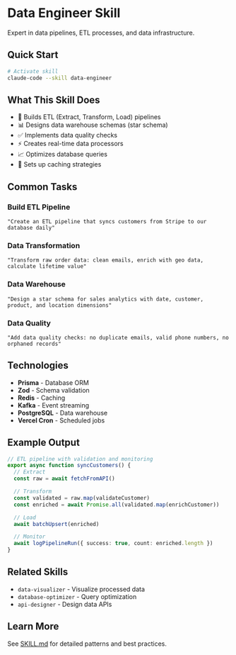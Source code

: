 # Data Engineer Skill

Expert in data pipelines, ETL processes, and data infrastructure.

## Quick Start

```bash
# Activate skill
claude-code --skill data-engineer
```

## What This Skill Does

- 🔄 Builds ETL (Extract, Transform, Load) pipelines
- 📊 Designs data warehouse schemas (star schema)
- ✅ Implements data quality checks
- ⚡ Creates real-time data processors
- 📈 Optimizes database queries
- 💾 Sets up caching strategies

## Common Tasks

### Build ETL Pipeline
```
"Create an ETL pipeline that syncs customers from Stripe to our database daily"
```

### Data Transformation
```
"Transform raw order data: clean emails, enrich with geo data, calculate lifetime value"
```

### Data Warehouse
```
"Design a star schema for sales analytics with date, customer, product, and location dimensions"
```

### Data Quality
```
"Add data quality checks: no duplicate emails, valid phone numbers, no orphaned records"
```

## Technologies

- **Prisma** - Database ORM
- **Zod** - Schema validation
- **Redis** - Caching
- **Kafka** - Event streaming
- **PostgreSQL** - Data warehouse
- **Vercel Cron** - Scheduled jobs

## Example Output

```typescript
// ETL pipeline with validation and monitoring
export async function syncCustomers() {
  // Extract
  const raw = await fetchFromAPI()

  // Transform
  const validated = raw.map(validateCustomer)
  const enriched = await Promise.all(validated.map(enrichCustomer))

  // Load
  await batchUpsert(enriched)

  // Monitor
  await logPipelineRun({ success: true, count: enriched.length })
}
```

## Related Skills

- `data-visualizer` - Visualize processed data
- `database-optimizer` - Query optimization
- `api-designer` - Design data APIs

## Learn More

See [SKILL.md](./SKILL.md) for detailed patterns and best practices.
